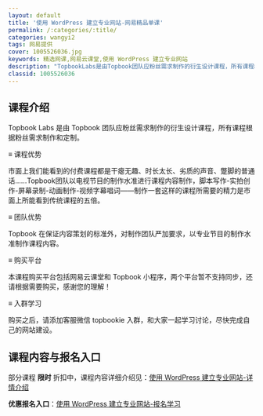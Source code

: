```yaml
---
layout: default
title: '使用 WordPress 建立专业网站-网易精品单课'
permalink: /:categories/:title/
categories: wangyi2
tags: 网易提供
cover: 1005526036.jpg
keywords: 精选网课,网易云课堂,使用 WordPress 建立专业网站
description: "TopbookLabs是由Topbook团队应粉丝需求制作的衍生设计课程，所有课程根据粉丝需求制作和定制。≡课程优势市面上我们能看到的付费课程都是干瘪无趣、时长太长、劣质的声音、蹩脚的普通话"
classid: 1005526036
---
```


## 课程介绍

Topbook Labs 是由 Topbook 团队应粉丝需求制作的衍生设计课程，所有课程根据粉丝需求制作和定制。 

≡  课程优势 

市面上我们能看到的付费课程都是干瘪无趣、时长太长、劣质的声音、蹩脚的普通话……Topbook团队以电视节目的制作水准进行课程内容制作，脚本写作-实拍创作-屏幕录制-动画制作-视频字幕唱词——制作一套这样的课程所需要的精力是市面上所能看到传统课程的五倍。 

≡ 团队优势 

Topbook 在保证内容策划的标准外，对制作团队严加要求，以专业节目的制作水准制作课程内容。

≡ 购买平台

本课程购买平台包括网易云课堂和 Topbook 小程序，两个平台暂不支持同步，还请根据需要购买，感谢您的理解！

≡ 入群学习

购买之后，请添加客服微信 topbookie 入群，和大家一起学习讨论，尽快完成自己的网站建设。

## 课程内容与报名入口

部分课程 **限时** 折扣中，课程内容详细介绍见：[使用 WordPress 建立专业网站-详情介绍](https://study.163.com/course/introduction/1005526036.htm?share=1&shareId=1025206652&utm_campaign=share&utm_medium=iphoneShare&utm_source=&utm_u=1025206652)

**优惠报名入口**：[使用 WordPress 建立专业网站-报名学习](https://study.163.com/course/introduction/1005526036.htm?share=1&shareId=1025206652&utm_campaign=share&utm_medium=iphoneShare&utm_source=&utm_u=1025206652)

